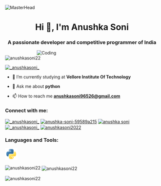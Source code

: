 ![MasterHead](https://animated-gif-creator.com/images/01/top-tools-to-improve-work-productivity-teksun_80.gif)
<h1 align="center">Hi 👋, I'm Anushka Soni</h1>
<h3 align="center">A passionate developer and competitive programmer of India</h3>
<img align="right" alt="Coding" width="400" src="https://encrypted-tbn0.gstatic.com/images?q=tbn:ANd9GcQUHzIDvgWMCFMLr3c_PCZfHAGVsZ6-2ZRWhA&usqp=CAU
">

<p align="left"> <img src="https://komarev.com/ghpvc/?username=anushkasoni22&label=Profile%20views&color=0e75b6&style=flat" alt="anushkasoni22" /> </p>

<p align="left"> <a href="https://twitter.com/_anushkasoni_" target="blank"><img src="https://img.shields.io/twitter/follow/_anushkasoni_?logo=twitter&style=for-the-badge" alt="_anushkasoni_" /></a> </p>

- 🌱 I’m currently studying at **Vellore Institute Of Technology**

- 💬 Ask me about **python**

- 📫 How to reach me **anushkasoni96526@gmail.com**

<h3 align="left">Connect with me:</h3>
<p align="left">
<a href="https://twitter.com/_anushkasoni_" target="blank"><img align="center" src="https://raw.githubusercontent.com/rahuldkjain/github-profile-readme-generator/master/src/images/icons/Social/twitter.svg" alt="_anushkasoni_" height="30" width="40" /></a>
<a href="https://linkedin.com/in/anushka-soni-59589a215" target="blank"><img align="center" src="https://raw.githubusercontent.com/rahuldkjain/github-profile-readme-generator/master/src/images/icons/Social/linked-in-alt.svg" alt="anushka-soni-59589a215" height="30" width="40" /></a>
<a href="https://fb.com/anushka soni" target="blank"><img align="center" src="https://raw.githubusercontent.com/rahuldkjain/github-profile-readme-generator/master/src/images/icons/Social/facebook.svg" alt="anushka soni" height="30" width="40" /></a>
<a href="https://instagram.com/_anushkasoni_" target="blank"><img align="center" src="https://raw.githubusercontent.com/rahuldkjain/github-profile-readme-generator/master/src/images/icons/Social/instagram.svg" alt="_anushkasoni_" height="30" width="40" /></a>
<a href="https://www.hackerrank.com/anushkasoni2022" target="blank"><img align="center" src="https://raw.githubusercontent.com/rahuldkjain/github-profile-readme-generator/master/src/images/icons/Social/hackerrank.svg" alt="anushkasoni2022" height="30" width="40" /></a>
</p>

<h3 align="left">Languages and Tools:</h3>
<p align="left"> <a href="https://www.python.org" target="_blank" rel="noreferrer"> <img src="https://raw.githubusercontent.com/devicons/devicon/master/icons/python/python-original.svg" alt="python" width="40" height="40"/> </a> </p>

<p><img align="left" src="https://github-readme-stats.vercel.app/api/top-langs?username=anushkasoni22&show_icons=true&locale=en&layout=compact" alt="anushkasoni22" /></p>

<p>&nbsp;<img align="center" src="https://github-readme-stats.vercel.app/api?username=anushkasoni22&show_icons=true&locale=en" alt="anushkasoni22" /></p>

<p><img align="center" src="https://github-readme-streak-stats.herokuapp.com/?user=anushkasoni22&" alt="anushkasoni22" /></p>
